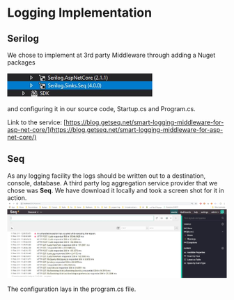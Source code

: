 # Logging Implementation

## Serilog

We chose to implement at 3rd party Middleware through adding a Nuget packages<br><br> ![Nuget](img/NugetPackages.jpg)<br><br> 
and configuring it in our source code, Startup.cs and Program.cs. 

Link to the service:
[https://blog.getseq.net/smart-logging-middleware-for-asp-net-core/](https://blog.getseq.net/smart-logging-middleware-for-asp-net-core/)   

## Seq

As any logging facility the logs should be written out to a destination, console, database. 
A third party log aggregation service provider that we chose was **Seq**.
We have download it locally and took a screen shot for it in action. 
![Serilog](img/SerilogMedSeq.jpg)

The configuration lays in the program.cs file. 